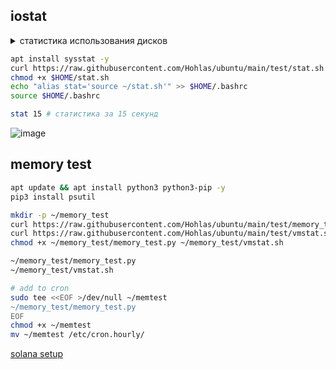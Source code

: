 

## iostat
<details>
<summary>статистика использования дисков</summary>

%util (процент утилизации): показывает, насколько загружен диск. 100% означает, что диск постоянно занят. 
rMB/s (скорость чтения): показывает, сколько мегабайт данных считывается с диска в секунду. 
wMB/s (скорость записи): показывает, сколько мегабайт данных записывается на диск в секунду.

</details>

```bash
apt install sysstat -y
curl https://raw.githubusercontent.com/Hohlas/ubuntu/main/test/stat.sh > $HOME/stat.sh
chmod +x $HOME/stat.sh
echo "alias stat='source ~/stat.sh'" >> $HOME/.bashrc
source $HOME/.bashrc
```
```bash
stat 15 # статистика за 15 секунд
```
![image](https://github.com/user-attachments/assets/45261b05-3fb3-4dc1-aff2-953b5d04769b)


## memory test
```bash
apt update && apt install python3 python3-pip -y 
pip3 install psutil

mkdir -p ~/memory_test
curl https://raw.githubusercontent.com/Hohlas/ubuntu/main/test/memory_test.py > ~/memory_test/memory_test.py
curl https://raw.githubusercontent.com/Hohlas/ubuntu/main/test/vmstat.sh > ~/memory_test/vmstat.sh
chmod +x ~/memory_test/memory_test.py ~/memory_test/vmstat.sh
```
```bash
~/memory_test/memory_test.py
~/memory_test/vmstat.sh
```
```bash
# add to cron
sudo tee <<EOF >/dev/null ~/memtest
~/memory_test/memory_test.py
EOF
chmod +x ~/memtest
mv ~/memtest /etc/cron.hourly/ 
```


[solana setup](https://github.com/Hohlas/solana/tree/main/setup#readme)
